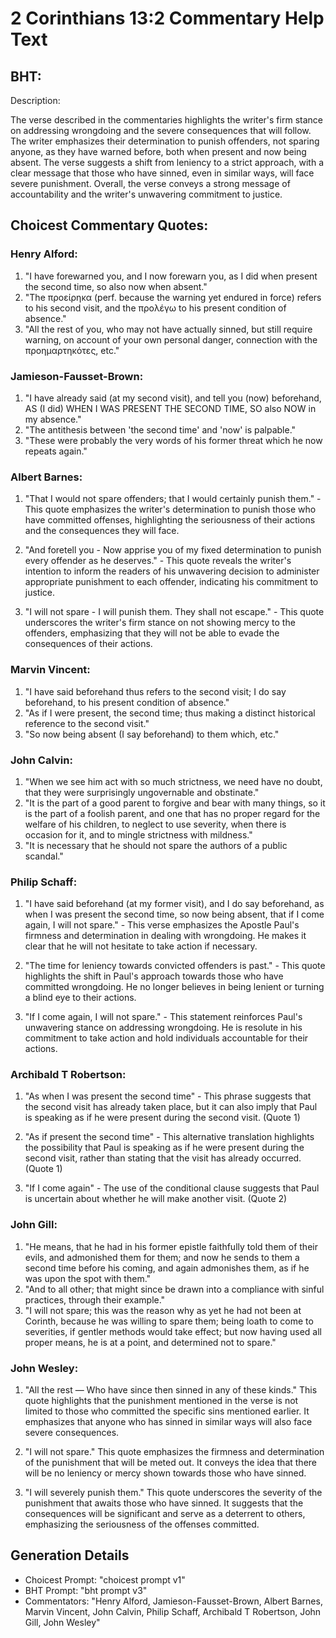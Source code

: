 # 2 Corinthians 13:2 Commentary Help Text

## BHT:
Description:

The verse described in the commentaries highlights the writer's firm stance on addressing wrongdoing and the severe consequences that will follow. The writer emphasizes their determination to punish offenders, not sparing anyone, as they have warned before, both when present and now being absent. The verse suggests a shift from leniency to a strict approach, with a clear message that those who have sinned, even in similar ways, will face severe punishment. Overall, the verse conveys a strong message of accountability and the writer's unwavering commitment to justice.

## Choicest Commentary Quotes:
### Henry Alford:
1. "I have forewarned you, and I now forewarn you, as I did when present the second time, so also now when absent." 
2. "The προείρηκα (perf. because the warning yet endured in force) refers to his second visit, and the προλέγω to his present condition of absence."
3. "All the rest of you, who may not have actually sinned, but still require warning, on account of your own personal danger, connection with the προημαρτηκότες, etc."

### Jamieson-Fausset-Brown:
1. "I have already said (at my second visit), and tell you (now) beforehand, AS (I did) WHEN I WAS PRESENT THE SECOND TIME, SO also NOW in my absence."
2. "The antithesis between 'the second time' and 'now' is palpable."
3. "These were probably the very words of his former threat which he now repeats again."

### Albert Barnes:
1. "That I would not spare offenders; that I would certainly punish them." - This quote emphasizes the writer's determination to punish those who have committed offenses, highlighting the seriousness of their actions and the consequences they will face.

2. "And foretell you - Now apprise you of my fixed determination to punish every offender as he deserves." - This quote reveals the writer's intention to inform the readers of his unwavering decision to administer appropriate punishment to each offender, indicating his commitment to justice.

3. "I will not spare - I will punish them. They shall not escape." - This quote underscores the writer's firm stance on not showing mercy to the offenders, emphasizing that they will not be able to evade the consequences of their actions.

### Marvin Vincent:
1. "I have said beforehand thus refers to the second visit; I do say beforehand, to his present condition of absence." 
2. "As if I were present, the second time; thus making a distinct historical reference to the second visit."
3. "So now being absent (I say beforehand) to them which, etc."

### John Calvin:
1. "When we see him act with so much strictness, we need have no doubt, that they were surprisingly ungovernable and obstinate."
2. "It is the part of a good parent to forgive and bear with many things, so it is the part of a foolish parent, and one that has no proper regard for the welfare of his children, to neglect to use severity, when there is occasion for it, and to mingle strictness with mildness."
3. "It is necessary that he should not spare the authors of a public scandal."

### Philip Schaff:
1. "I have said beforehand (at my former visit), and I do say beforehand, as when I was present the second time, so now being absent, that if I come again, I will not spare." - This verse emphasizes the Apostle Paul's firmness and determination in dealing with wrongdoing. He makes it clear that he will not hesitate to take action if necessary.

2. "The time for leniency towards convicted offenders is past." - This quote highlights the shift in Paul's approach towards those who have committed wrongdoing. He no longer believes in being lenient or turning a blind eye to their actions.

3. "If I come again, I will not spare." - This statement reinforces Paul's unwavering stance on addressing wrongdoing. He is resolute in his commitment to take action and hold individuals accountable for their actions.

### Archibald T Robertson:
1. "As when I was present the second time" - This phrase suggests that the second visit has already taken place, but it can also imply that Paul is speaking as if he were present during the second visit. (Quote 1)

2. "As if present the second time" - This alternative translation highlights the possibility that Paul is speaking as if he were present during the second visit, rather than stating that the visit has already occurred. (Quote 1)

3. "If I come again" - The use of the conditional clause suggests that Paul is uncertain about whether he will make another visit. (Quote 2)

### John Gill:
1. "He means, that he had in his former epistle faithfully told them of their evils, and admonished them for them; and now he sends to them a second time before his coming, and again admonishes them, as if he was upon the spot with them."
2. "And to all other; that might since be drawn into a compliance with sinful practices, through their example."
3. "I will not spare; this was the reason why as yet he had not been at Corinth, because he was willing to spare them; being loath to come to severities, if gentler methods would take effect; but now having used all proper means, he is at a point, and determined not to spare."

### John Wesley:
1. "All the rest — Who have since then sinned in any of these kinds." This quote highlights that the punishment mentioned in the verse is not limited to those who committed the specific sins mentioned earlier. It emphasizes that anyone who has sinned in similar ways will also face severe consequences.

2. "I will not spare." This quote emphasizes the firmness and determination of the punishment that will be meted out. It conveys the idea that there will be no leniency or mercy shown towards those who have sinned.

3. "I will severely punish them." This quote underscores the severity of the punishment that awaits those who have sinned. It suggests that the consequences will be significant and serve as a deterrent to others, emphasizing the seriousness of the offenses committed.


## Generation Details
- Choicest Prompt: "choicest prompt v1"
- BHT Prompt: "bht prompt v3"
- Commentators: "Henry Alford, Jamieson-Fausset-Brown, Albert Barnes, Marvin Vincent, John Calvin, Philip Schaff, Archibald T Robertson, John Gill, John Wesley"
